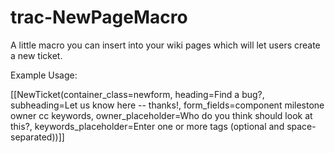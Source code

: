 trac-NewPageMacro
=================

A little macro you can insert into your wiki pages which will let users create a new ticket.

Example Usage:

  [[NewTicket(container_class=newform, heading=Find a bug?, subheading=Let us know here -- thanks!, form_fields=component milestone owner cc keywords, owner_placeholder=Who do you think should look at this?, keywords_placeholder=Enter one or more tags (optional and space-separated))]]
